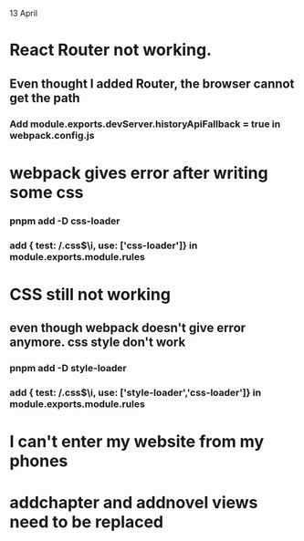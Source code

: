 13 April 
# React Router not working.
## Even thought I added Router, the browser cannot get the path
### Add module.exports.devServer.historyApiFallback = true in webpack.config.js

# webpack gives error after writing some css
### pnpm add -D css-loader
### add { test: /\.css$\i, use: ['css-loader']} in module.exports.module.rules
# CSS still not working
## even though webpack doesn't give error anymore. css style don't work
### pnpm add -D style-loader
### add { test: /\.css$\i, use: ['style-loader','css-loader']} in module.exports.module.rules

# I can't enter my website from my phones

# addchapter and addnovel views need to be replaced

